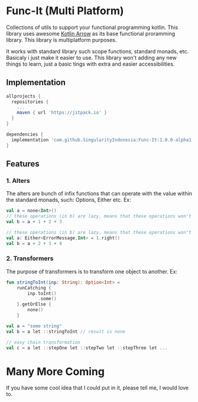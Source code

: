 # Func-It (Multi Platform)
Collections of utils to support your functional programming kotlin.
This library uses awesome [Kotlin Arrow](https://arrow-kt.io/) as its base functional proramming library.
This library is multiplatform purposes.

It works with standard library such scope functions, standard monads, etc. Basicaly i just make it easier to use.
This library won't adding any new things to learn, just a basic tings with extra and easier accessibilities.

## Implementation
```groovy
allprojects {
  repositories {
    ...
    maven { url 'https://jitpack.io' }
  }
}

dependencies {
  implementation 'com.github.SingularityIndonesia:Func-It:1.0.0-alpha1'
}
```

## Features
### 1. Alters
The alters are bunch of infix functions that can operate with the value within the standard monads, such: Options, Either etc.
Ex:
```kotlin
val a = none<Int>()
// these operations (in b) are lazy, means that these operations won't be executed, unless the input is type of Some
val b = a + 1 + 2 + 3

// these operations (in b) are lazy, means that these operations won't be executed, unless the input is type of Right
val a: Either<ErrorMessage,Int> = 1.right()
val b = a + 2 + 3 + 4
```

### 2. Transformers
The purpose of transformers is to transform one object to another. Ex:
```kotlin
fun stringToInt(inp: String): Option<Int> =
    runCatching { 
        inp.toInt()
            .some()
    }.getOrElse { 
        none()
    }

val a = "some string"
val b = a let ::stringToInt // result is none

// easy chain transformation
val c = a let ::stepOne let ::stepTwo let ::stepThree let ...
```

# Many More Coming
If you have some cool idea that I could put in it, please tell me, I would love to.
